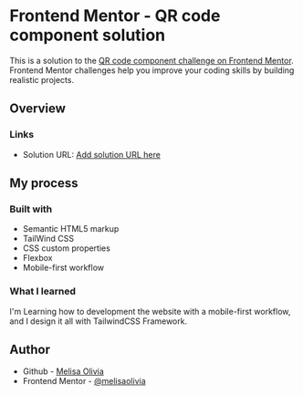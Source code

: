# Frontend Mentor - QR code component solution

This is a solution to the [QR code component challenge on Frontend Mentor](https://www.frontendmentor.io/challenges/qr-code-component-iux_sIO_H). Frontend Mentor challenges help you improve your coding skills by building realistic projects. 

## Overview

### Links

- Solution URL: [Add solution URL here](https://your-solution-url.com)

## My process

### Built with

- Semantic HTML5 markup
- TailWind CSS 
- CSS custom properties
- Flexbox
- Mobile-first workflow

### What I learned

I'm Learning how to development the website with a mobile-first workflow, and I design it all with TailwindCSS Framework.

## Author

- Github - [Melisa Olivia](https://www.your-site.com)
- Frontend Mentor - [@melisaolivia](https://www.frontendmentor.io/profile/melisaolivia)

